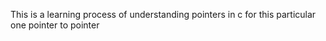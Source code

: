 This is a learning process of understanding pointers in c for this particular one pointer to pointer
